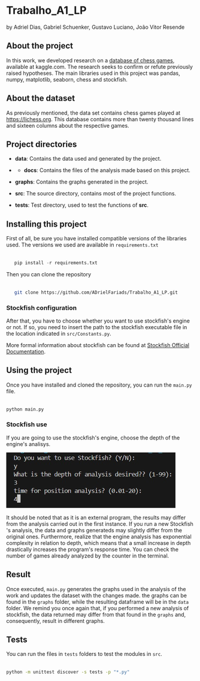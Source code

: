 # Trabalho_A1_LP

by Adriel Dias, Gabriel Schuenker, Gustavo Luciano, João Vitor Resende



## About the project 

In this work, we developed research on a [database of chess games](https://www.kaggle.com/datasets/datasnaek/chess), available at kaggle.com. The research seeks to confirm or refute previously raised hypotheses. The main libraries used in this project was pandas, numpy, matplotlib, seaborn, chess and stockfish.



## About the dataset

As previously mentioned, the data set contains chess games played at https://lichess.org. This database contains more than twenty thousand lines and sixteen columns about the respective games.



## Project directories

* **data**: Contains the data used and generated by the project.

* * **docs**: Contains the files of the analysis made based on this project.

* **graphs**: Contains the graphs generated in the project.

* **src**: The source directory, contains most of the project functions.

* **tests**: Test directory, used to test the functions of **src**.



 ## Installing this project

 First of all, be sure you have installed compatible versions of the libraries used. The versions we used are available in `requirements.txt`



 ```python

    pip install -r requirements.txt

```



Then you can clone the repository

```bash

   git clone https://github.com/ADrielFariads/Trabalho_A1_LP.git

```



### Stockfish configuration

After that, you have to choose whether you want to use stockfish's engine or not. If so, you need to insert the path to the stockfish executable file in the location indicated in `src/Constants.py`.

More formal information about stockfish can be found at [Stockfish Official Documentation](https://github.com/official-stockfish/Stockfish/blob/master/README.md).





## Using the project

Once you have installed and cloned the repository, you can run the `main.py` file.

```bash

python main.py

```



### Stockfish use



If you are going to use the stockfish's engine, choose the depth of the engine's analisys.

![stock_fish_terminal_config](data/readme_images/terminal_image_stockfish_config.jpg)





It should be noted that as it is an external program, the results may differ from the analysis carried out in the first instance. If you run a new Stockfish 's analysis, the data and graphs generateds may slightly differ from the original ones. Furthermore, realize that the engine analysis has exponential complexity in relation to depth, which means that a small increase in depth drastically increases the program's response time. You can check the number of games already analyzed by the counter in the terminal.







## Result

Once executed, `main.py` generates the graphs used in the analysis of the work and updates the dataset with the changes made. the graphs can be found in the `graphs` folder, while the resulting dataframe will be in the `data` folder. We remind you once again that, if you performed a new analysis of stockfish, the data returned may differ from that found in the `graphs` and, consequently, result in different graphs.



## Tests



You can run the files in `tests` folders to test the modules in `src`.



```bash

python -m unittest discover -s tests -p "*.py"

```
